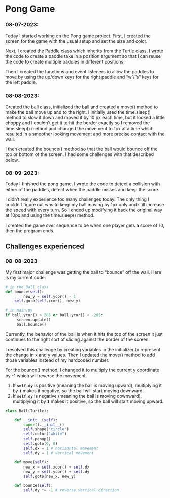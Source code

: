 # Pong Game

### 08-07-2023:

Today I started working on the Pong game project. First, I created the screen for the game with the usual setup and set the size and color.

Next, I created the Paddle class which inherits from the Turtle class. I wrote the code to create a paddle take in a position argument so that I can reuse the code to create multiple paddles in different positions.

Then I created the functions and event listeners to allow the paddles to move by using the up/down keys for the right paddle and “w”/”s” keys for the left paddle.

### 08-08-2023:
Created the ball class, initialized the ball and created a move() method to make the ball move up and to the right.  I initially used the time.sleep() method to slow it down and moved it by 10 px each time, but it looked a little choppy and I couldn’t get it to hit the border exactly so I removed the time.sleep() method and changed the movement to 1px at a time which resulted in a smoother looking movement and more precise contact with the wall.

I then created the bounce() method so that the ball would bounce off the top or bottom of the screen. I had some challenges with that described below.

### 08-09-2023:
Today I finished the pong game. I wrote the code to detect a collision with either of the paddles, detect when the paddle misses and keep the score.

I didn’t really experience too many challenges today. The only thing I couldn’t figure out was to keep my ball moving by 1px only and still increase the speed with every turn. So I ended up modifying it back the original way at 10px and using the time.sleep() method.

I created the game over sequence to be when one player gets a score of 10, then the program ends.

## Challenges experienced

### 08-08-2023
My first major challenge was getting the ball to “bounce” off the wall.  Here is my current code:

```python
# in the Ball class
def bounce(self):
		new_y = self.ycor() - 1
    self.goto(self.xcor(), new_y)

# in main.py
if ball.ycor() > 285 or ball.ycor() < -285:
     screen.update()
     ball.bounce()
```

Currently, the behavior of the ball is when it hits the top of the screen it just continues to the right  sort of sliding against the border of the screen.

I resolved this challenge by creating variables in the initializer to represent the change in x and y values. Then I updated the move() method to add those variables instead of my hardcoded number.

For the bounce() method, I changed it to multiply the current y coordinate by -1 which will reverse the movement.

1. If **`self.dy`** is positive (meaning the ball is moving upward), multiplying it by **`1`** makes it negative, so the ball will start moving downward.
2. If **`self.dy`** is negative (meaning the ball is moving downward), multiplying it by **`1`** makes it positive, so the ball will start moving upward.

```python
class Ball(Turtle):

    def __init__(self):
        super().__init__()
        self.shape("circle")
        self.color("white")
        self.penup()
        self.goto(0, 0)
        self.dx = 1 # horizontal movement
        self.dy = 1 # vertical movement

    def move(self):
        new_x = self.xcor() + self.dx
        new_y = self.ycor() + self.dy
        self.goto(new_x, new_y)

    def bounce(self):
        self.dy *= -1 # reverse vertical direction
```
